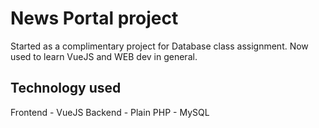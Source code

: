 # News Portal project
Started as a complimentary project for Database class assignment. Now used to learn VueJS and WEB dev in general.

## Technology used
Frontend
    - VueJS
Backend
    - Plain PHP
    - MySQL